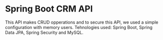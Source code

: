 # Spring Boot CRM API
This API makes CRUD opperations and to secure this API, we used a simple configuration with memory users.
Tehnologies used: Spring Boot, Spring Data JPA, Spring Security and MySQL.
